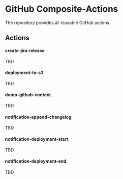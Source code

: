 # GitHub Composite-Actions

The repository provides all reusable GitHub actions.

## Actions

#### create-jira-release

TBD

#### deployment-to-s3

TBD

#### dump-github-context

TBD

#### notification-append-changelog

TBD

#### notification-deployment-start

TBD

#### notification-deployment-end

TBD


